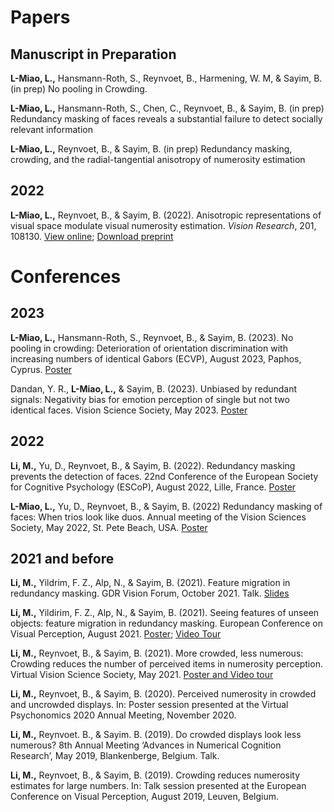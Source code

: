 
# Papers
## Manuscript in Preparation


**L-Miao, L.,**  Hansmann-Roth, S., Reynvoet, B., Harmening, W. M, & Sayim, B. (in prep) No pooling in Crowding.

**L-Miao, L.,**  Hansmann-Roth, S., Chen, C., Reynvoet, B., & Sayim, B. (in prep) Redundancy masking of faces reveals a substantial failure to detect socially relevant information

**L-Miao, L.,** Reynvoet, B., & Sayim, B. (in prep) Redundancy masking, crowding, and the radial-tangential anisotropy of numerosity estimation

## 2022
**L-Miao, L.,** Reynvoet, B., & Sayim, B. (2022). Anisotropic representations of visual space modulate visual numerosity estimation. *Vision Research*, 201, 108130. [View online](https://www.sciencedirect.com/science/article/abs/pii/S0042698922001365); [Download preprint](https://osf.io/urg3j/)


# Conferences
## 2023

**L-Miao, L.,** Hansmann-Roth, S., Reynvoet, B., & Sayim, B. (2023). No pooling in crowding: Deterioration of orientation discrimination with increasing numbers of identical Gabors (ECVP), August 2023, Paphos, Cyprus. [Poster](https://osf.io/hta95)

Dandan, Y. R., **L-Miao, L.,** & Sayim, B. (2023). Unbiased by redundant signals: Negativity bias for emotion perception of single but not two identical faces. Vision Science Society, May 2023. [Poster](https://drive.google.com/file/d/13hnCXrbA2IOAHwQVOOt-ggU5XvBcp9I_/view)

## 2022
**Li, M.,** Yu, D., Reynvoet, B., & Sayim, B. (2022). Redundancy masking prevents the detection of faces. 22nd Conference of the European Society for Cognitive Psychology (ESCoP), August 2022, Lille, France. [Poster](https://osf.io/vstmf)

**L-Miao, L.,** Yu, D., Reynvoet, B., & Sayim, B. (2022) Redundancy masking of faces: When trios look like duos. Annual meeting of the Vision Sciences Society, May 2022,  St. Pete Beach, USA. [Poster](https://osf.io/avtm7)

## 2021 and before
**Li, M.,** Yildrim, F. Z., Alp, N., & Sayim, B. (2021). Feature migration in redundancy masking. GDR Vision Forum, October 2021. Talk. [Slides](https://osf.io/twjzs)

**Li, M.,** Yildirim, F. Z., Alp, N., & Sayim, B. (2021). Seeing features of unseen objects: feature migration in redundancy masking. European Conference on Visual Perception, August 2021. [Poster](https://osf.io/wdbt8); [Video Tour](https://osf.io/z532j)

**Li, M.,** Reynvoet, B., & Sayim, B. (2021). More crowded, less numerous: Crowding reduces the number of perceived items in numerosity perception. Virtual Vision Science Society, May 2021. [Poster and Video tour](https://osf.io/6s2b3)
​

**Li, M.,** Reynvoet, B., & Sayim, B. (2020). Perceived numerosity in crowded and uncrowded displays. In: Poster session presented at the Virtual Psychonomics 2020 Annual Meeting, November 2020.


**Li, M.,**  Reynvoet. B., & Sayim. B. (2019). Do crowded displays look less numerous? 8th Annual Meeting ‘Advances in Numerical Cognition Research’, May 2019, Blankenberge, Belgium. Talk.

**Li, M.,** Reynvoet, B., & Sayim, B. (2019). Crowding reduces numerosity estimates for large numbers. In: Talk session presented at the European Conference on Visual Perception, August 2019, Leuven, Belgium.